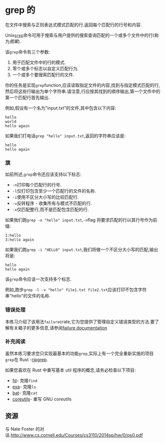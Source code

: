 # grep 的

在文件中搜索与正则表达式模式匹配的行.返回每个匹配行的行号和内容.

Unix[`grep`](http://pubs.opengroup.org/onlinepubs/9699919799/utilities/grep.html)命令可用于搜索与用户提供的搜索查询匹配的一个或多个文件中的行(称为*图案*).

该`grep`命令有三个参数:

1.  用于匹配文件中的行的模式.
2.  零个或多个标志以自定义匹配行为.
3.  一个或多个要搜索匹配行的文件.

你的任务是实现`grep`function,应该读取指定文件的内容,找到与指定模式匹配的行,然后将这些行输出为单个字符串.请注意,行应按其找到的顺序输出,第一个文件中的第一个匹配行首先输出.

例如,假设有一个名为"input.txt"的文件,其中包含以下内容:

```text
hello
world
hello again
```

如果我们打电话`grep "hello" input.txt`,返回的字符串应该是:

```text
hello
hello again
```

### 旗

如前所述,`grep`命令还应该支持以下标志:

- `-n`打印每个匹配行的行号.
- `-l`仅打印包含至少一个匹配行的文件的名称.
- `-i`使用不区分大小写的比较匹配行.
- `-v`反转程序 - 收集所有与模式不匹配的行.
- `-x`仅匹配整行,而不是匹配包含匹配的行.

如果我们跑`grep -n "hello" input.txt`,`-n`flag 将要求匹配的行以其行号作为前缀:

```text
1:hello
3:hello again
```

如果我们跑`grep -i "HELLO" input.txt`,我们将做一个不区分大小写的匹配,输出将是:

```text
hello
hello again
```

该`grep`命令应该一次支持多个标志.

例如,跑步`grep -l -v "hello" file1.txt file2.txt`应该打印不包含字符串"hello"的文件的名称.

### 错误处理

本练习介绍了该用法`failure`crate,它为您提供了管理自定义错误类型的方法.要了解有关箱子的更多信息,请参阅[failure documentation](https://boats.gitlab.io/failure/intro.html)

### 补充阅读

虽然本练习要求您只实现最基本的功能`grep`,实际上有一个完全重新实施的项目`grep`在 Rust -[ripgrep](https://github.com/BurntSushi/ripgrep).

如果您喜欢在 Rust 中重写基本 util 程序的概念,请务必检查以下项目:

- [fd](https://github.com/sharkdp/fd)- 克隆`find`
- [exa](https://github.com/ogham/exa)- 克隆`ls`
- [bat](https://github.com/sharkdp/bat)- 克隆`cat`
- [coreutils](https://github.com/uutils/coreutils)- 重写 GNU coreutils

[help-page]: https://exercism.io/tracks/rust/learning
[modules]: https://doc.rust-lang.org/book/2018-edition/ch07-00-modules.html
[cargo]: https://doc.rust-lang.org/book/2018-edition/ch14-00-more-about-cargo.html
[rust-tests]: https://doc.rust-lang.org/book/2018-edition/ch11-02-running-tests.html

## 资源

与 Nate Foster 的对话.<http://www.cs.cornell.edu/Courses/cs3110/2014sp/hw/0/ps0.pdf>
